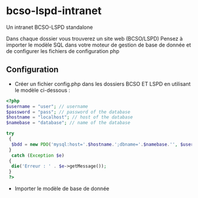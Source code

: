 # bcso-lspd-intranet
Un intranet BCSO-LSPD standalone

Dans chaque dossier vous trouverez un site web (BCSO/LSPD)
Pensez à importer le modèle SQL dans votre moteur de gestion de base de donnée et de configurer les fichiers de configuration php

## Configuration
- Créer un fichier config.php dans les dossiers BCSO ET LSPD en utilisant le modèle ci-dessous :
```php
<?php
$username = "user"; // username
$password = "pass"; // password of the database
$hostname = "localhost"; // host of the database
$namebase = "database"; // name of the database

try
 {
  $bdd = new PDO('mysql:host='.$hostname.';dbname='.$namebase.'', $username, $password);
 }
  catch (Exception $e)
 {
  die('Erreur : ' . $e->getMessage());
 }
 ?>

```
- Importer le modèle de base de donnée